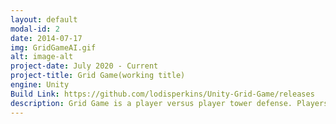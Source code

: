 ```yaml
---
layout: default
modal-id: 2
date: 2014-07-17
img: GridGameAI.gif
alt: image-alt
project-date: July 2020 - Current
project-title: Grid Game(working title)
engine: Unity
Build Link: https://github.com/lodisperkins/Unity-Grid-Game/releases
description: Grid Game is a player versus player tower defense. Players battle on a 4 by 10 grid in an attempt to either destroy either their opponent, or the object behind their opponent. A notable addition I gave to this is an AI that strategizes and moves as a player does. It finds weak points, targets support systems, and attacks opponenings while trying to prevent its own defense from weakening. The game is also made using some helper tools I wrote using Unity's editor scripting including a custom event system and input manager. This is a solo project.
---
```

